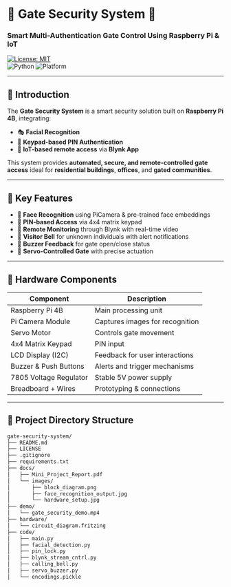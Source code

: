 # 🚪 Gate Security System 🔐  
### Smart Multi-Authentication Gate Control Using Raspberry Pi & IoT

[![License: MIT](https://img.shields.io/badge/License-MIT-blue.svg)](LICENSE)  
![Python](https://img.shields.io/badge/Python-3.x-blue.svg) ![Platform](https://img.shields.io/badge/Platform-Raspberry%20Pi-red.svg)

---

## 📌 Introduction

The **Gate Security System** is a smart security solution built on **Raspberry Pi 4B**, integrating:
- 🎭 **Facial Recognition**  
- 🔢 **Keypad-based PIN Authentication**  
- 📱 **IoT-based remote access** via **Blynk App**  

This system provides **automated, secure, and remote-controlled gate access** ideal for **residential buildings**, **offices**, and **gated communities**.

---

## 🎯 Key Features

- 👤 **Face Recognition** using PiCamera & pre-trained face embeddings
- 🔐 **PIN-based Access** via 4x4 matrix keypad
- 📲 **Remote Monitoring** through Blynk with real-time video
- 🔔 **Visitor Bell** for unknown individuals with alert notifications
- 🚨 **Buzzer Feedback** for gate open/close status
- 🔄 **Servo-Controlled Gate** with precise actuation

---

## 🧰 Hardware Components

| Component               | Description                      |
|------------------------|----------------------------------|
| Raspberry Pi 4B        | Main processing unit             |
| Pi Camera Module       | Captures images for recognition  |
| Servo Motor            | Controls gate movement           |
| 4x4 Matrix Keypad      | PIN input                        |
| LCD Display (I2C)      | Feedback for user interactions   |
| Buzzer & Push Buttons  | Alerts and trigger mechanisms    |
| 7805 Voltage Regulator | Stable 5V power supply           |
| Breadboard + Wires     | Prototyping & connections        |

---

## 📁 Project Directory Structure

```bash
gate-security-system/
├── README.md
├── LICENSE
├── .gitignore
├── requirements.txt
├── docs/
│   ├── Mini_Project_Report.pdf
│   └── images/
│       ├── block_diagram.png
│       ├── face_recognition_output.jpg
│       └── hardware_setup.jpg
├── demo/
│   └── gate_security_demo.mp4
├── hardware/
│   └── circuit_diagram.fritzing
├── code/
│   ├── main.py
│   ├── facial_detection.py
│   ├── pin_lock.py
│   ├── blynk_stream_cntrl.py
│   ├── calling_bell.py
│   ├── servo_buzzer.py
│   └── encodings.pickle
